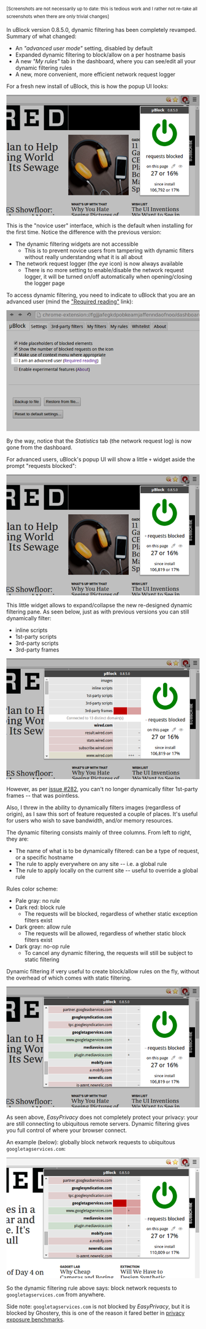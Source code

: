 <sup>[Screenshots are not necessarily up to date: this is tedious work and I rather not re-take all screenshots when there are only trivial changes]</sup>

In uBlock version 0.8.5.0, dynamic filtering has been completely revamped. Summary of what changed:

- An _"advanced user mode"_ setting, disabled by default
- Expanded dynamic filtering to block/allow on a per hostname basis
- A new _"My rules"_ tab in the dashboard, where you can see/edit all your dynamic filtering rules
- A new, more convenient, more efficient network request logger

For a fresh new install of uBlock, this is how the popup UI looks:

![figure 1](https://raw.githubusercontent.com/gorhill/uBlock/master/doc/img/df-tut-01.png)

This is the "novice user" interface, which is the default when installing for the first time. Notice the difference with the previous version:

- The dynamic filtering widgets are not accessible
    - This is to prevent novice users from tampering with dynamic filters without really understandng what it is all about
- The network request logger (the _eye_ icon) is now always available
    - There is no more setting to enable/disable the network request logger, it will be turned on/off automatically when opening/closing the logger page

To access dynamic filtering, you need to indicate to uBlock that you are an advanced user (mind the ["Required reading"](./Advanced-user-features) link):

![figure 2](https://raw.githubusercontent.com/gorhill/uBlock/master/doc/img/df-tut-02.png)

By the way, notice that the _Statistics_ tab (the network request log) is now gone from the dashboard.

For advanced users, uBlock's popup UI will show a little `+` widget aside the prompt "requests blocked":

![figure 3](https://raw.githubusercontent.com/gorhill/uBlock/master/doc/img/df-tut-03.png)

This little widget allows to expand/collapse the new re-designed dynamic filtering pane. As seen below, just as with previous versions you can still dynamically filter:

- inline scripts
- 1st-party scripts
- 3rd-party scripts
- 3rd-party frames

![figure 4](https://raw.githubusercontent.com/gorhill/uBlock/master/doc/img/df-tut-04.png)

However, as per [issue #282](https://github.com/gorhill/uBlock/issues/282), you can't no longer dynamically filter 1st-party frames -- that was pointless.

Also, I threw in the ability to dynamically filters images (regardless of origin), as I saw this sort of feature requested a couple of places. It's useful for users who wish to save bandwidth, and/or memory resources.

The dynamic filtering consists mainly of three columns. From left to right, they are:

- The name of what is to be dynamically filtered: can be a type of request, or a specific hostname
- The rule to apply everywhere on any site -- i.e. a global rule
- The rule to apply locally on the current site -- useful to override a global rule

Rules color scheme:

- Pale gray: no rule
- Dark red: block rule
    - The requests will be blocked, regardless of whether static exception filters exist
- Dark green: allow rule
    - The requests will be allowed, regardless of whether static block filters exist
- Dark gray: no-op rule
    - To cancel any dynamic filtering, the requests will still be subject to static filtering

Dynamic filtering if very useful to create block/allow rules on the fly, without the overhead of which comes with static filtering.

![figure 5](https://raw.githubusercontent.com/gorhill/uBlock/master/doc/img/df-tut-05.png)

As seen above, _EasyPrivacy_ does not completely protect your privacy: your are still connecting to ubiquitous remote servers. Dynamic filtering gives you full control of where your browser connect.

An example (below): globally block network requests to ubiquitous `googletagservices.com`:

![figure 6](https://raw.githubusercontent.com/gorhill/uBlock/master/doc/img/df-tut-06.png)

So the dynamic filtering rule above says: block network requests to `googletagservices.com` from anywhere.

Side note: `googletagservices.com` is not blocked by _EasyPrivacy_, but it is blocked by Ghostery, this is one of the reason it fared better in [privacy exposure benchmarks](./%C2%B5Block-and-others:-Blocking-ads,-trackers,-malwares).
